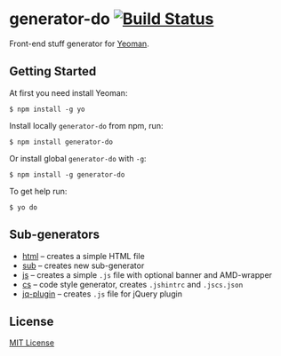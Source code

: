 # generator-do [![Build Status](https://secure.travis-ci.org/albburtsev/generator-do.png?branch=master)](https://travis-ci.org/albburtsev/generator-do)

Front-end stuff generator for [Yeoman](http://yeoman.io).

## Getting Started

At first you need install Yeoman:

```
$ npm install -g yo
```

Install locally ```generator-do``` from npm, run:

```
$ npm install generator-do
```

Or install global ```generator-do``` with ```-g```:

```
$ npm install -g generator-do
```

To get help run:

```
$ yo do
```

## Sub-generators

 * [html](html/) – creates a simple HTML file
 * [sub](sub/) – creates new sub-generator
 * [js](js/) – creates a simple ```.js``` file with optional banner and AMD-wrapper
 * [cs](cs/) – code style generator, creates ```.jshintrc``` and ```.jscs.json```
 * [jq-plugin](jq-plugin/) – creates ```.js``` file for jQuery plugin

## License

[MIT License](http://en.wikipedia.org/wiki/MIT_License)
